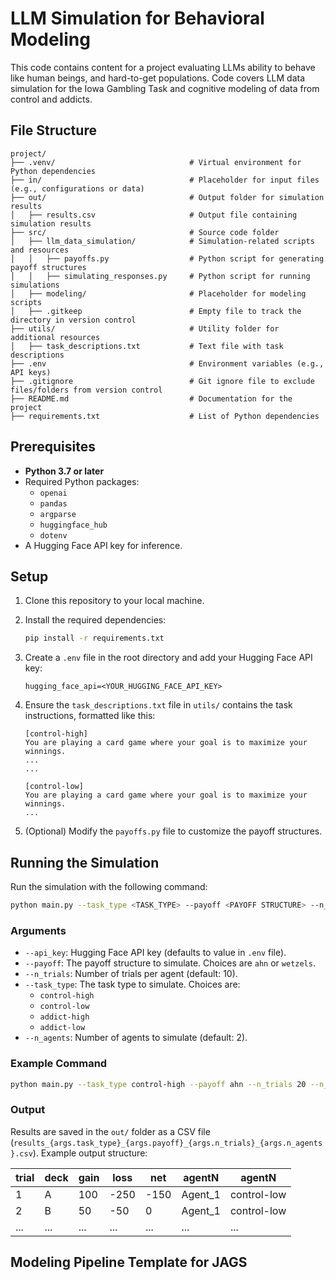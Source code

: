# LLM Simulation for Behavioral Modeling

This code contains content for a project evaluating LLMs ability to behave like human beings, and hard-to-get populations. Code covers LLM data simulation for the Iowa Gambling Task and cognitive modeling of data from control and addicts.

## File Structure

```
project/
├── .venv/                              # Virtual environment for Python dependencies
├── in/                                 # Placeholder for input files (e.g., configurations or data)
├── out/                                # Output folder for simulation results
│   ├── results.csv                     # Output file containing simulation results
├── src/                                # Source code folder
│   ├── llm_data_simulation/            # Simulation-related scripts and resources
│   │   ├── payoffs.py                  # Python script for generating payoff structures
│   │   ├── simulating_responses.py     # Python script for running simulations
│   ├── modeling/                       # Placeholder for modeling scripts
│   ├── .gitkeep                        # Empty file to track the directory in version control
├── utils/                              # Utility folder for additional resources
│   ├── task_descriptions.txt           # Text file with task descriptions
├── .env                                # Environment variables (e.g., API keys)
├── .gitignore                          # Git ignore file to exclude files/folders from version control
├── README.md                           # Documentation for the project
├── requirements.txt                    # List of Python dependencies

```

## Prerequisites

- **Python 3.7 or later**
- Required Python packages:
  - `openai`
  - `pandas`
  - `argparse`
  - `huggingface_hub`
  - `dotenv`
- A Hugging Face API key for inference.

## Setup

1. Clone this repository to your local machine.
2. Install the required dependencies:
   ```bash
   pip install -r requirements.txt
   ```
3. Create a `.env` file in the root directory and add your Hugging Face API key:
   ```
   hugging_face_api=<YOUR_HUGGING_FACE_API_KEY>
   ```

4. Ensure the `task_descriptions.txt` file in `utils/` contains the task instructions, formatted like this:
   ```
   [control-high]
   You are playing a card game where your goal is to maximize your winnings.
   ...
   ...

   [control-low]
   You are playing a card game where your goal is to maximize your winnings.
   ...
   ```

5. (Optional) Modify the `payoffs.py` file to customize the payoff structures.

## Running the Simulation

Run the simulation with the following command:
```bash
python main.py --task_type <TASK_TYPE> --payoff <PAYOFF STRUCTURE> --n_trials <TRIALS> --n_agents <AGENTS>
```

### Arguments

- `--api_key`: Hugging Face API key (defaults to value in `.env` file).
- `--payoff`: The payoff structure to simulate. Choices are `ahn` or `wetzels`.
- `--n_trials`: Number of trials per agent (default: 10).
- `--task_type`: The task type to simulate. Choices are:
  - `control-high`
  - `control-low`
  - `addict-high`
  - `addict-low`
- `--n_agents`: Number of agents to simulate (default: 2).

### Example Command

```bash
python main.py --task_type control-high --payoff ahn --n_trials 20 --n_agents 5
```

### Output

Results are saved in the `out/` folder as a CSV file (`results_{args.task_type}_{args.payoff}_{args.n_trials}_{args.n_agents}.csv`). Example output structure:

| trial | deck | gain | loss | net  | agentN    | agentN      | 
|-------|------|------|------|------|-----------|-------------|
| 1     | A    | 100  | -250 | -150 | Agent_1   | control-low |
| 2     | B    | 50   | -50  | 0    | Agent_1   | control-low |
| ...   | ...  | ...  | ...  | ...  | ...       | ...         |


## Modeling Pipeline Template for JAGS

